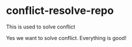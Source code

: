 # conflict-resolve-repo
This is used to solve conflict

Yes we want to solve conflict.
Everything is good!